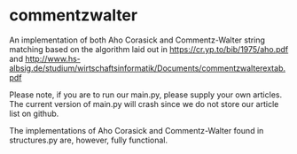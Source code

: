 # commentzwalter

An implementation of both Aho Corasick and Commentz-Walter string matching based on the algorithm laid out in https://cr.yp.to/bib/1975/aho.pdf and  http://www.hs-albsig.de/studium/wirtschaftsinformatik/Documents/commentzwalterextab.pdf

Please note, if you are to run our main.py, please supply your own articles. The current version of main.py will crash since we do not store our article list on github.

The implementations of Aho Corasick and Commentz-Walter found in structures.py are, however, fully functional.
